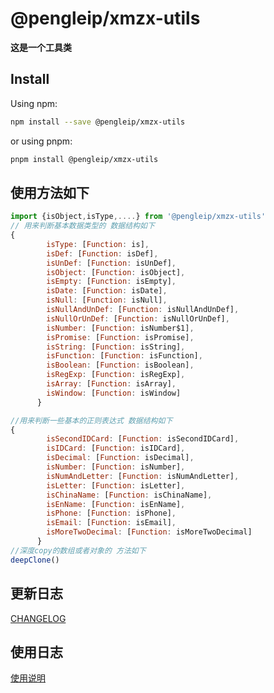#  @pengleip/xmzx-utils
**这是一个工具类**

## Install

Using npm:

```sh
npm install --save @pengleip/xmzx-utils
```

or using pnpm:

```sh
pnpm install @pengleip/xmzx-utils
```

## 使用方法如下

```js
import {isObject,isType,....} from '@pengleip/xmzx-utils'
// 用来判断基本数据类型的 数据结构如下
{
        isType: [Function: is],
        isDef: [Function: isDef],
        isUnDef: [Function: isUnDef],
        isObject: [Function: isObject],
        isEmpty: [Function: isEmpty],
        isDate: [Function: isDate],
        isNull: [Function: isNull],
        isNullAndUnDef: [Function: isNullAndUnDef],
        isNullOrUnDef: [Function: isNullOrUnDef],
        isNumber: [Function: isNumber$1],
        isPromise: [Function: isPromise],
        isString: [Function: isString],
        isFunction: [Function: isFunction],
        isBoolean: [Function: isBoolean],
        isRegExp: [Function: isRegExp],
        isArray: [Function: isArray],
        isWindow: [Function: isWindow]
      }

//用来判断一些基本的正则表达式 数据结构如下
{
        isSecondIDCard: [Function: isSecondIDCard],
        isIDCard: [Function: isIDCard],
        isDecimal: [Function: isDecimal],
        isNumber: [Function: isNumber],
        isNumAndLetter: [Function: isNumAndLetter],
        isLetter: [Function: isLetter],
        isChinaName: [Function: isChinaName],
        isEnName: [Function: isEnName],
        isPhone: [Function: isPhone],
        isEmail: [Function: isEmail],
        isMoreTwoDecimal: [Function: isMoreTwoDecimal]
      }
//深度copy的数组或者对象的 方法如下  
deepClone() 
```



## 更新日志

[CHANGELOG](https://github.com/pengleimaxue/xmzx-utils/blob/master/CHANGELOG.zh_CN.md)

## 使用日志

[使用说明](https://xmzx-utils.github.io/modules.html)